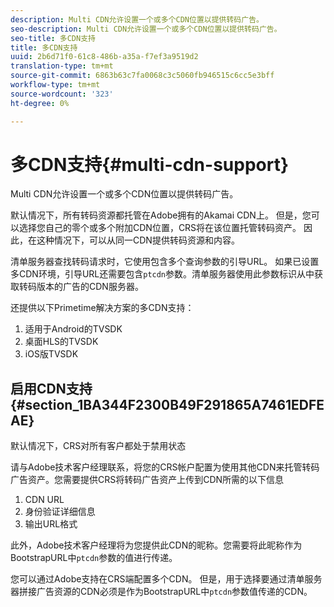```yaml
---
description: Multi CDN允许设置一个或多个CDN位置以提供转码广告。
seo-description: Multi CDN允许设置一个或多个CDN位置以提供转码广告。
seo-title: 多CDN支持
title: 多CDN支持
uuid: 2b6d71f0-61c8-486b-a35a-f7ef3a9519d2
translation-type: tm+mt
source-git-commit: 6863b63c7fa0068c3c5060fb946515c6cc5e3bff
workflow-type: tm+mt
source-wordcount: '323'
ht-degree: 0%

---
```



# 多CDN支持{#multi-cdn-support}

Multi CDN允许设置一个或多个CDN位置以提供转码广告。

默认情况下，所有转码资源都托管在Adobe拥有的Akamai CDN上。 但是，您可以选择您自己的零个或多个附加CDN位置，CRS将在该位置托管转码资产。 因此，在这种情况下，可以从同一CDN提供转码资源和内容。

清单服务器查找转码请求时，它使用包含多个查询参数的引导URL。 如果已设置多CDN环境，引导URL还需要包含`ptcdn`参数。清单服务器使用此参数标识从中获取转码版本的广告的CDN服务器。

还提供以下Primetime解决方案的多CDN支持：

1. 适用于Android的TVSDK
1. 桌面HLS的TVSDK
1. iOS版TVSDK

## 启用CDN支持{#section_1BA344F2300B49F291865A7461EDFEAE}

默认情况下，CRS对所有客户都处于禁用状态

请与Adobe技术客户经理联系，将您的CRS帐户配置为使用其他CDN来托管转码广告资产。您需要提供CRS将转码广告资产上传到CDN所需的以下信息

1. CDN URL
1. 身份验证详细信息
1. 输出URL格式

此外，Adobe技术客户经理将为您提供此CDN的昵称。您需要将此昵称作为BootstrapURL中`ptcdn`参数的值进行传递。

您可以通过Adobe支持在CRS端配置多个CDN。 但是，用于选择要通过清单服务器拼接广告资源的CDN必须是作为BootstrapURL中`ptcdn`参数值传递的CDN。
